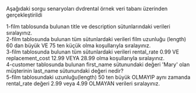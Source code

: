 Aşağıdaki sorgu senaryoları dvdrental örnek veri tabanı üzerinden gerçekleştirildi

1-film tablosunda bulunan title ve description sütunlarındaki verileri sıralayınız.<br>
2-film tablosunda bulunan tüm sütunlardaki verileri film uzunluğu (length) 60 dan büyük VE 75 ten küçük olma koşullarıyla sıralayınız.<br>
3-film tablosunda bulunan tüm sütunlardaki verileri rental_rate 0.99 VE replacement_cost 12.99 VEYA 28.99 olma koşullarıyla sıralayınız.<br>
4-customer tablosunda bulunan first_name sütunundaki değeri 'Mary' olan müşterinin last_name sütunundaki değeri nedir?<br>
5-film tablosundaki uzunluğu(length) 50 ten büyük OLMAYIP aynı zamanda rental_rate değeri 2.99 veya 4.99 OLMAYAN verileri sıralayınız.<br>

